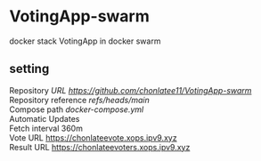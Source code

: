 # VotingApp-swarm
 docker stack VotingApp in docker swarm
## setting
Repository *URL https://github.com/chonlatee11/VotingApp-swarm* <br/>
Repository reference *refs/heads/main* <br/>
Compose path *docker-compose.yml* <br/>
Automatic Updates <br/>
Fetch interval 360m <br/>
Vote URL https://chonlateevote.xops.ipv9.xyz <br/>
Result URL https://chonlateevoters.xops.ipv9.xyz
